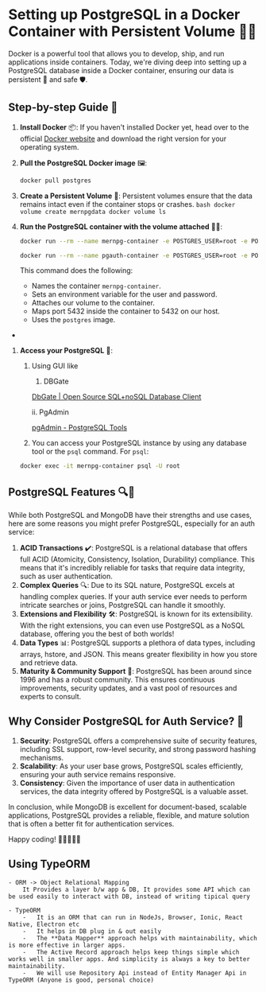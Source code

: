 # Setting up PostgreSQL in a Docker Container with Persistent Volume 🐳💾

Docker is a powerful tool that allows you to develop, ship, and run applications inside containers. Today, we're diving deep into setting up a PostgreSQL database inside a Docker container, ensuring our data is persistent 🔄 and safe 🛡️.

## Step-by-step Guide 🚀

1.  **Install Docker** 📦:
    If you haven't installed Docker yet, head over to the official [Docker website](https://www.docker.com/) and download the right version for your operating system.
2.  **Pull the PostgreSQL Docker image** 🖼️:

    ```bash
    docker pull postgres

    ```

3.  **Create a Persistent Volume** 💾:
    Persistent volumes ensure that the data remains intact even if the container stops or crashes.
    `bash
docker volume create mernpgdata
docker volume ls
`
4.  **Run the PostgreSQL container with the volume attached** 🏃‍♂️:

    ```bash
    docker run --rm --name mernpg-container -e POSTGRES_USER=root -e POSTGRES_PASSWORD=root -v mernpgdata:/var/lib/postgresql/data -p 5432:5432 -d postgres

    docker run --rm --name pgauth-container -e POSTGRES_USER=root -e POSTGRES_PASSWORD=root -v pgauthvol:/var/lib/postgresql/data -p 5432:5432 -d postgres

    ```

    This command does the following:

    -   Names the container `mernpg-container`.
    -   Sets an environment variable for the user and password.
    -   Attaches our volume to the container.
    -   Maps port 5432 inside the container to 5432 on our host.
    -   Uses the `postgres` image.

-

1. **Access your PostgreSQL** 🎯:

    1. Using GUI like

        1. DBGate

        [DbGate | Open Source SQL+noSQL Database Client](https://dbgate.org/)

        ii. PgAdmin

        [pgAdmin - PostgreSQL Tools](https://www.pgadmin.org/)

    2. You can access your PostgreSQL instance by using any database tool or the `psql` command. For `psql`:

    ```bash
    docker exec -it mernpg-container psql -U root

    ```

## PostgreSQL Features 🔍🤔

While both PostgreSQL and MongoDB have their strengths and use cases, here are some reasons you might prefer PostgreSQL, especially for an auth service:

1. **ACID Transactions** ✔️:
   PostgreSQL is a relational database that offers full ACID (Atomicity, Consistency, Isolation, Durability) compliance. This means that it's incredibly reliable for tasks that require data integrity, such as user authentication.
2. **Complex Queries** 🔍:
   Due to its SQL nature, PostgreSQL excels at handling complex queries. If your auth service ever needs to perform intricate searches or joins, PostgreSQL can handle it smoothly.
3. **Extensions and Flexibility** 🛠️:
   PostgreSQL is known for its extensibility. With the right extensions, you can even use PostgreSQL as a NoSQL database, offering you the best of both worlds!
4. **Data Types** 📊:
   PostgreSQL supports a plethora of data types, including arrays, hstore, and JSON. This means greater flexibility in how you store and retrieve data.
5. **Maturity & Community Support** 🤝:
   PostgreSQL has been around since 1996 and has a robust community. This ensures continuous improvements, security updates, and a vast pool of resources and experts to consult.

## Why Consider PostgreSQL for Auth Service? 🔐

1. **Security**: PostgreSQL offers a comprehensive suite of security features, including SSL support, row-level security, and strong password hashing mechanisms.
2. **Scalability**: As your user base grows, PostgreSQL scales efficiently, ensuring your auth service remains responsive.
3. **Consistency**: Given the importance of user data in authentication services, the data integrity offered by PostgreSQL is a valuable asset.

In conclusion, while MongoDB is excellent for document-based, scalable applications, PostgreSQL provides a reliable, flexible, and mature solution that is often a better fit for authentication services.

Happy coding! 🚀👩‍💻👨‍💻

## Using TypeORM

    - ORM -> Object Relational Mapping
        It Provides a layer b/w app & DB, It provides some API which can be used easily to interact with DB, instead of writing tipical query

    - TypeORM
        -   It is an ORM that can run in NodeJs, Browser, Ionic, React Native, Electron etc
        -   It helps in DB plug in & out easily
        -   The **Data Mapper** approach helps with maintainability, which is more effective in larger apps.
        -   The Active Record approach helps keep things simple which works well in smaller apps. And simplicity is always a key to better maintainability.
        -   We will use Repository Api instead of Entity Manager Api in TypeORM (Anyone is good, personal choice)
